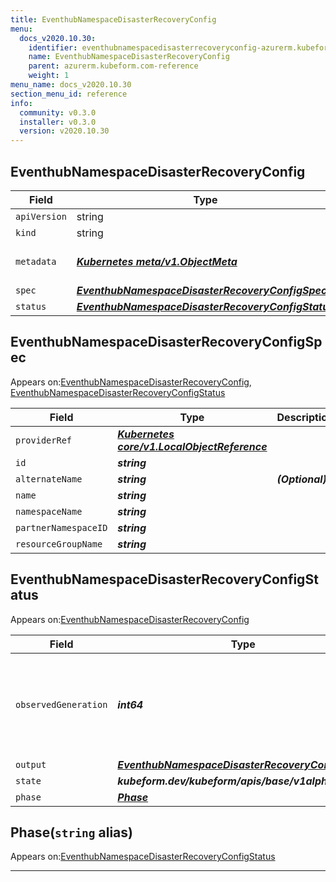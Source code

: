 ```yaml
---
title: EventhubNamespaceDisasterRecoveryConfig
menu:
  docs_v2020.10.30:
    identifier: eventhubnamespacedisasterrecoveryconfig-azurerm.kubeform.com
    name: EventhubNamespaceDisasterRecoveryConfig
    parent: azurerm.kubeform.com-reference
    weight: 1
menu_name: docs_v2020.10.30
section_menu_id: reference
info:
  community: v0.3.0
  installer: v0.3.0
  version: v2020.10.30
---
```


## EventhubNamespaceDisasterRecoveryConfig
| Field | Type | Description |
| ------ | ----- | ----------- |
| `apiVersion` | string | `azurerm.kubeform.com/v1alpha1` |
|    `kind` | string | `EventhubNamespaceDisasterRecoveryConfig` |
| `metadata` | ***[Kubernetes meta/v1.ObjectMeta](https://v1-18.docs.kubernetes.io/docs/reference/generated/kubernetes-api/v1.18/#objectmeta-v1-meta)***|Refer to the Kubernetes API documentation for the fields of the `metadata` field.|
| `spec` | ***[EventhubNamespaceDisasterRecoveryConfigSpec](#eventhubnamespacedisasterrecoveryconfigspec)***||
| `status` | ***[EventhubNamespaceDisasterRecoveryConfigStatus](#eventhubnamespacedisasterrecoveryconfigstatus)***||
## EventhubNamespaceDisasterRecoveryConfigSpec

Appears on:[EventhubNamespaceDisasterRecoveryConfig](#eventhubnamespacedisasterrecoveryconfig), [EventhubNamespaceDisasterRecoveryConfigStatus](#eventhubnamespacedisasterrecoveryconfigstatus)

| Field | Type | Description |
| ------ | ----- | ----------- |
| `providerRef` | ***[Kubernetes core/v1.LocalObjectReference](https://v1-18.docs.kubernetes.io/docs/reference/generated/kubernetes-api/v1.18/#localobjectreference-v1-core)***||
| `id` | ***string***||
| `alternateName` | ***string***| ***(Optional)*** |
| `name` | ***string***||
| `namespaceName` | ***string***||
| `partnerNamespaceID` | ***string***||
| `resourceGroupName` | ***string***||
## EventhubNamespaceDisasterRecoveryConfigStatus

Appears on:[EventhubNamespaceDisasterRecoveryConfig](#eventhubnamespacedisasterrecoveryconfig)

| Field | Type | Description |
| ------ | ----- | ----------- |
| `observedGeneration` | ***int64***| ***(Optional)*** Resource generation, which is updated on mutation by the API Server.|
| `output` | ***[EventhubNamespaceDisasterRecoveryConfigSpec](#eventhubnamespacedisasterrecoveryconfigspec)***| ***(Optional)*** |
| `state` | ***kubeform.dev/kubeform/apis/base/v1alpha1.State***| ***(Optional)*** |
| `phase` | ***[Phase](#phase)***| ***(Optional)*** |
## Phase(`string` alias)

Appears on:[EventhubNamespaceDisasterRecoveryConfigStatus](#eventhubnamespacedisasterrecoveryconfigstatus)

---
